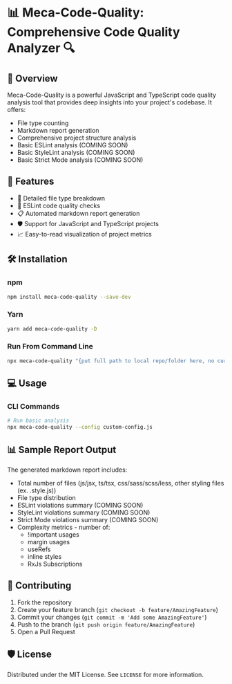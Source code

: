 # 📊 Meca-Code-Quality: Comprehensive Code Quality Analyzer 🔍

## 🌟 Overview

Meca-Code-Quality is a powerful JavaScript and TypeScript code quality analysis tool that provides deep insights into your project's codebase. It offers:
- File type counting
- Markdown report generation
- Comprehensive project structure analysis
- Basic ESLint analysis (COMING SOON)
- Basic StyleLint analysis (COMING SOON)
- Basic Strict Mode analysis (COMING SOON)

## 🚀 Features

- 📁 Detailed file type breakdown
- 🔬 ESLint code quality checks
- 📋 Automated markdown report generation
- 🛡️ Support for JavaScript and TypeScript projects
- 📈 Easy-to-read visualization of project metrics

## 🛠️ Installation

### npm
```bash
npm install meca-code-quality --save-dev
```

### Yarn
```bash
yarn add meca-code-quality -D
```

### Run From Command Line
```bash
npx meca-code-quality "{put full path to local repo/folder here, no curly braces}"
```

## 💻 Usage

### CLI Commands

```bash
# Run basic analysis
npx meca-code-quality --config custom-config.js
```

## 📊 Sample Report Output

The generated markdown report includes:
- Total number of files (js/jsx, ts/tsx, css/sass/scss/less, other styling files (ex. .style.js))
- File type distribution
- ESLint violations summary (COMING SOON)
- StyleLint violations summary (COMING SOON)
- Strict Mode violations summary (COMING SOON)
- Complexity metrics - number of:
  - !important usages
  - margin usages
  - useRefs
  - inline styles
  - RxJs Subscriptions

## 🤝 Contributing

1. Fork the repository
2. Create your feature branch (`git checkout -b feature/AmazingFeature`)
3. Commit your changes (`git commit -m 'Add some AmazingFeature'`)
4. Push to the branch (`git push origin feature/AmazingFeature`)
5. Open a Pull Request

## 🛡️ License

Distributed under the MIT License. See `LICENSE` for more information.
